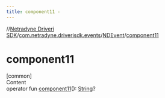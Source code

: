 ```yaml
---
title: component11 -
---
```

//[Netradyne Driveri SDK](../../index.md)/[com.netradyne.driverisdk.events](../index.md)/[NDEvent](index.md)/[component11](component11.md)



# component11  
[common]  
Content  
operator fun [component11](component11.md)(): [String](https://kotlinlang.org/api/latest/jvm/stdlib/kotlin/-string/index.html)?  



